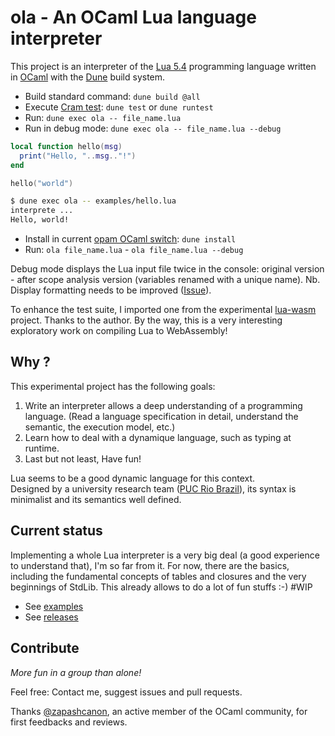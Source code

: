 # ola - An OCaml Lua language interpreter

This project is an interpreter of the [Lua 5.4](https://www.lua.org/manual/5.4/manual.html) programming language
written in [OCaml](https://ocaml.org) with the [Dune](https://dune.build) build system.

- Build standard command: `dune build @all`
- Execute [Cram test](https://dune.readthedocs.io/en/stable/tests.html): `dune test` or `dune runtest`
- Run: `dune exec ola -- file_name.lua`
- Run in debug mode: `dune exec ola -- file_name.lua --debug`

<!-- $MDX file=examples/hello.lua -->
```lua
local function hello(msg)
  print("Hello, "..msg.."!")
end

hello("world")
```

```sh
$ dune exec ola -- examples/hello.lua
interprete ...
Hello, world!
```

- Install in current [opam OCaml switch](https://ocaml.org/docs/opam-switch-introduction): `dune install`
- Run: `ola file_name.lua` - `ola file_name.lua --debug`

Debug mode displays the Lua input file twice in the console: original version - after scope analysis version
(variables renamed with a unique name). Nb. Display formatting needs to be improved
([Issue](https://github.com/epatrizio/ola/issues/2)).

To enhance the test suite, I imported one from the experimental
[lua-wasm](https://github.com/Qcode/lua-wasm) project. Thanks to the author.
By the way, this is a very interesting exploratory work on compiling Lua to WebAssembly!

## Why ?

This experimental project has the following goals:

1. Write an interpreter allows a deep understanding of a programming language.
(Read a language specification in detail, understand the semantic, the execution model, etc.)
2. Learn how to deal with a dynamique language, such as typing at runtime.
3. Last but not least, Have fun!

Lua seems to be a good dynamic language for this context.\
Designed by a university research team ([PUC Rio Brazil](https://www.puc-rio.br)),
its syntax is minimalist and its semantics well defined.

## Current status

Implementing a whole Lua interpreter is a very big deal (a good experience to understand that),
I'm so far from it. For now, there are the basics, including the fundamental concepts of tables and closures
and the very beginnings of StdLib.
This already allows to do a lot of fun stuffs :-) #WIP

- See [examples](https://github.com/epatrizio/ola/tree/main/examples)
- See [releases](https://github.com/epatrizio/ola/releases)

## Contribute

*More fun in a group than alone!*

Feel free: Contact me, suggest issues and pull requests.

Thanks [@zapashcanon](https://github.com/zapashcanon), an active member of the OCaml community,
for first feedbacks and reviews.

